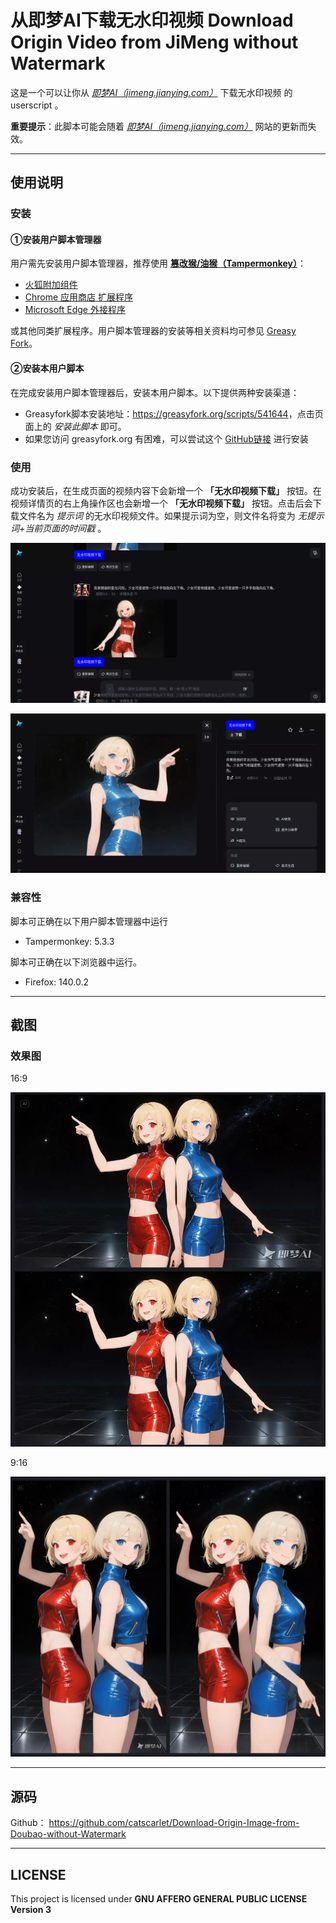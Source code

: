# 从即梦AI下载无水印视频 Download Origin Video from JiMeng without Watermark

这是一个可以让你从 _[即梦AI（jimeng.jianying.com）](https://jimeng.jianying.com)_ 下载无水印视频 的 userscript 。

**重要提示**：此脚本可能会随着 _[即梦AI（jimeng.jianying.com）](https://jimeng.jianying.com)_ 网站的更新而失效。

------



## 使用说明

### 安装

#### ①安装用户脚本管理器

用户需先安装用户脚本管理器，推荐使用 **[篡改猴/油猴（Tampermonkey）](https://www.tampermonkey.net/)**：

- [火狐附加组件](https://addons.mozilla.org/zh-CN/firefox/addon/tampermonkey/)
- [Chrome 应用商店 扩展程序](https://chrome.google.com/webstore/detail/tampermonkey/dhdgffkkebhmkfjojejmpbldmpobfkfo?hl=zh-CN)
- [Microsoft Edge 外接程序](https://microsoftedge.microsoft.com/addons/detail/tampermonkey/iikmkjmpaadaobahmlepeloendndfphd?hl=zh-CN&gl=CN)

或其他同类扩展程序。用户脚本管理器的安装等相关资料均可参见 [Greasy Fork](https://greasyfork.org/)。

#### ②安装本用户脚本

在完成安装用户脚本管理器后，安装本用户脚本。以下提供两种安装渠道：

- Greasyfork脚本安装地址：<https://greasyfork.org/scripts/541644>，点击页面上的 _安装此脚本_ 即可。
- 如果您访问 greasyfork.org 有困难，可以尝试这个 [GitHub链接](https://github.com/catscarlet/Download-from-JiMeng-without-Watermark/raw/refs/heads/main/Download-from-JiMeng-without-Watermark.user.js) 进行安装

### 使用

成功安装后，在生成页面的视频内容下会新增一个 **「无水印视频下载」** 按钮。在视频详情页的右上角操作区也会新增一个 **「无水印视频下载」** 按钮。点击后会下载文件名为 _提示词_ 的无水印视频文件。如果提示词为空，则文件名将变为 _无提示词+当前页面的时间戳_ 。

![screenshot1.webp](screenshots/screenshot1.webp)

![screenshot2.webp](screenshots/screenshot2.webp)

### 兼容性

脚本可正确在以下用户脚本管理器中运行

- Tampermonkey: 5.3.3

脚本可正确在以下浏览器中运行。

- Firefox: 140.0.2

------

## 截图

### 效果图

16:9

![clip1-all.webp](screenshots/clip1-all.webp)

9:16

![clip2-all.webp](screenshots/clip2-all.webp)

------

## 源码

Github： <https://github.com/catscarlet/Download-Origin-Image-from-Doubao-without-Watermark>

------

## LICENSE

This project is licensed under **GNU AFFERO GENERAL PUBLIC LICENSE Version 3**
